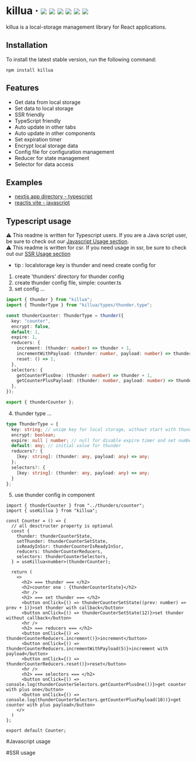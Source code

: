 # killua &middot; ![](https://img.shields.io/npm/v/killua.svg) ![](https://img.shields.io/npm/dw/killua) ![](https://img.shields.io/github/stars/SYS113/killua.svg) ![](https://img.shields.io/github/issues/SYS113/killua.svg) ![](https://img.shields.io/badge/language-typescript-blue.svg) ![](https://img.shields.io/badge/license-MIT-informational.svg)
 killua is a local-storage management library for React applications.

 ## Installation
To install the latest stable version, run the following command:
```shell
npm install killua
```

## Features
- Get data from local storage
- Set data to local storage
- SSR friendly
- TypeScript friendly
- Auto update in other tabs
- Auto update in other components
- Set expiration timer
- Encrypt local storage data
- Config file for configuration management
- Reducer for state management
- Selector for data access

## Examples
- [nextjs app directory - typescript](https://codesandbox.io/p/github/sys113/killua-example-nextjs-appdir-typescript/)
- [reactjs vite - javascript](https://codesandbox.io/p/github/sys113/killua-example-react-vite-javascript/)

## Typescript usage
:warning: This readme is written for Typescript users. If you are a Java script user, be sure to check out our [Javascript Usage section](#javascript-usage).
<br />
:warning: This readme is written for csr. If you need usage in ssr, be sure to check out our [SSR Usage section](#ssr-usage)
* tip : localstorage key is thunder and need create config for 
1. create 'thunders' directory for thunder config
2. create thunder config file, simple: counter.ts
3. set config ...
```ts
import { thunder } from "killua";
import { ThunderType } from "killua/types/thunder.type";

const thunderCounter: ThunderType = thunder({
  key: "counter",
  encrypt: false,
  default: 1,
  expire: 1,
  reducers: {
    increment: (thunder: number) => thunder + 1,
    incrementWithPayload: (thunder: number, payload: number) => thunder + payload,
    reset: () => 1,
  },
  selectors: {
    getCounterPlusOne: (thunder: number) => thunder + 1,
    getCounterPlusPayload: (thunder: number, payload: number) => thunder + payload,
  },
});

export { thunderCounter };
```
4. thunder type ...
```ts
type ThunderType = {
  key: string; // uniqe key for local storage, without start with thunder, simple: 'thunderCounter'
  encrypt: boolean;
  expire: null | number; // null for disable expire timer and set number for minuate for expire
  default: any; // initial value for thunder
  reducers?: {
    [key: string]: (thunder: any, payload: any) => any;
  };
  selectors?: {
    [key: string]: (thunder: any, payload: any) => any;
  }
};
```
5. use thunder config in component
```tsx
import { thunderCounter } from "../thunders/counter";
import { useKillua } from "killua";

const Counter = () => {
  // all desctructer property is optional
  const {
    thunder: thunderCounterState,
    setThunder: thunderCounterSetState,
    isReadyInSsr: thunderCounterIsReadyInSsr,
    reducers: thunderCounterReducers,
    selectors: thunderCounterSelectors,
  } = useKillua<number>(thunderCounter);

  return (
    <>
      <h2> === thunder === </h2>
      <h2>counter one : {thunderCounterState}</h2>
      <hr />
      <h2> === set thunder === </h2>
      <button onClick={() => thunderCounterSetState((prev: number) => prev + 1)}>set thunder with callback</button>
      <button onClick={() => thunderCounterSetState(12)}>set thunder without callback</button>
      <hr />
      <h2> === reducers === </h2>
      <button onClick={() => thunderCounterReducers.increment()}>increment</button>
      <button onClick={() => thunderCounterReducers.incrementWithPayload(5)}>increment with payload</button>
      <button onClick={() => thunderCounterReducers.reset()}>reset</button>
      <hr />
      <h2> === selectors === </h2>
      <button onClick={() => console.log(thunderCounterSelectors.getCounterPlusOne())}>get counter with plus one</button>
      <button onClick={() => console.log(thunderCounterSelectors.getCounterPlusPayload(10))}>get counter with plus payload</button>
    </>
  )
};

export default Counter;
```

#Javascript usage

#SSR usage
